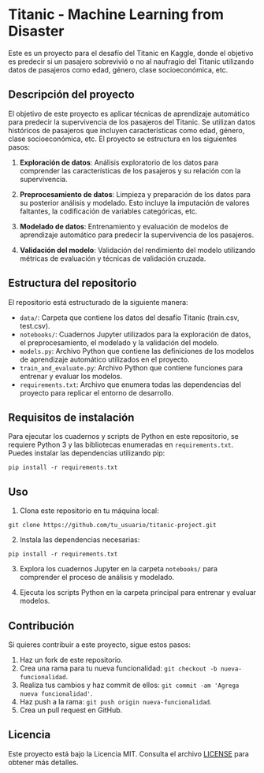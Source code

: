 # Titanic - Machine Learning from Disaster

Este es un proyecto para el desafío del Titanic en Kaggle, donde el objetivo es predecir si un pasajero sobrevivió o no al naufragio del Titanic utilizando datos de pasajeros como edad, género, clase socioeconómica, etc.

## Descripción del proyecto

El objetivo de este proyecto es aplicar técnicas de aprendizaje automático para predecir la supervivencia de los pasajeros del Titanic. Se utilizan datos históricos de pasajeros que incluyen características como edad, género, clase socioeconómica, etc. El proyecto se estructura en los siguientes pasos:

1. **Exploración de datos**: Análisis exploratorio de los datos para comprender las características de los pasajeros y su relación con la supervivencia.

2. **Preprocesamiento de datos**: Limpieza y preparación de los datos para su posterior análisis y modelado. Esto incluye la imputación de valores faltantes, la codificación de variables categóricas, etc.

3. **Modelado de datos**: Entrenamiento y evaluación de modelos de aprendizaje automático para predecir la supervivencia de los pasajeros.

4. **Validación del modelo**: Validación del rendimiento del modelo utilizando métricas de evaluación y técnicas de validación cruzada.

## Estructura del repositorio

El repositorio está estructurado de la siguiente manera:

- `data/`: Carpeta que contiene los datos del desafío Titanic (train.csv, test.csv).
- `notebooks/`: Cuadernos Jupyter utilizados para la exploración de datos, el preprocesamiento, el modelado y la validación del modelo.
- `models.py`: Archivo Python que contiene las definiciones de los modelos de aprendizaje automático utilizados en el proyecto.
- `train_and_evaluate.py`: Archivo Python que contiene funciones para entrenar y evaluar los modelos.
- `requirements.txt`: Archivo que enumera todas las dependencias del proyecto para replicar el entorno de desarrollo.

## Requisitos de instalación

Para ejecutar los cuadernos y scripts de Python en este repositorio, se requiere Python 3 y las bibliotecas enumeradas en `requirements.txt`. Puedes instalar las dependencias utilizando pip:

`pip install -r requirements.txt`


## Uso

1. Clona este repositorio en tu máquina local:

`git clone https://github.com/tu_usuario/titanic-project.git `

2. Instala las dependencias necesarias:

`pip install -r requirements.txt`

3. Explora los cuadernos Jupyter en la carpeta `notebooks/` para comprender el proceso de análisis y modelado.

4. Ejecuta los scripts Python en la carpeta principal para entrenar y evaluar modelos.

## Contribución

Si quieres contribuir a este proyecto, sigue estos pasos:

1. Haz un fork de este repositorio.
2. Crea una rama para tu nueva funcionalidad: `git checkout -b nueva-funcionalidad`.
3. Realiza tus cambios y haz commit de ellos: `git commit -am 'Agrega nueva funcionalidad'`.
4. Haz push a la rama: `git push origin nueva-funcionalidad`.
5. Crea un pull request en GitHub.

## Licencia

Este proyecto está bajo la Licencia MIT. Consulta el archivo [LICENSE](LICENSE) para obtener más detalles.



